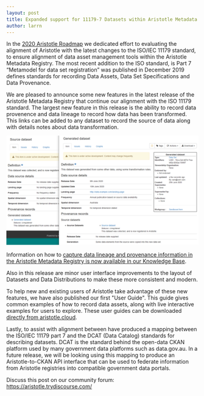 ```yaml
---
layout: post
title: Expanded support for 11179-7 Datasets within Aristotle Metadata Registry
author: larrn
---
```


In the [2020 Aristotle Roadmap](/blog/2020/02/2020-aristotle-development-roadmap-meeting.html) we dedicated effort to evaluating the alignment of Aristotle with the latest changes to the ISO/IEC 11179 standard, to ensure alignment of data asset management tools within the Aristotle Metadata Registry. The most recent addition to the ISO standard, is Part 7 “Metamodel for data set registration” was published in December 2019 defines standards for recording Data Assets, Data Set Specifications and Data Provenance.

We are pleased to announce some new features in the latest release of the Aristotle Metadata Registry that continue our alignment with the ISO 11179 standard.
The largest new feature in this release is the ability to record data provenence and data lineage to record how data has been transformed. This links can be added to any dataset to record the source of data along with details notes about data transformation.

![Data Provenance records in Aristotle](/aristotle/images/blog/2020-06-10-data-provenance.png "Data Provenance records in Aristotle")

Information on how to [capture data lineage and provenance information in the Aristotle Metadata Registry is now available in our Knowledge Base](https://desk.zoho.com.au/portal/aristotlecloudservicesaustralia/kb/articles/how-to-record-data-lineage).

Also in this release are minor user interface improvements to the layout of Datasets and Data Distributions to make these more consistent and modern.

To help new and existing users of Aristotle take advantage of these new features, we have also published our first "User Guide". This guide gives common examples of how to record data assets, along with live interactive examples for users to explore. These user guides can be downloaded [directly from aristotle.cloud](https://aristotle.cloud/steward/acsa-user-guides/references/file/4).

Lastly, to assist with alignment between have produced a mapping between the ISO/IEC 11179 part 7 and the DCAT (Data Catalog) standards for describing datasets. DCAT is the standard behind the open-data CKAN platform used by many government data platforms such as data.gov.au. In a future release, we will be looking using this mapping to produce an Aristotle-to-CKAN API interface that can be used to federate information from Aristotle registries into compatible government data portals.

Discuss this post on our community forum: https://aristotle.trydiscourse.com/
